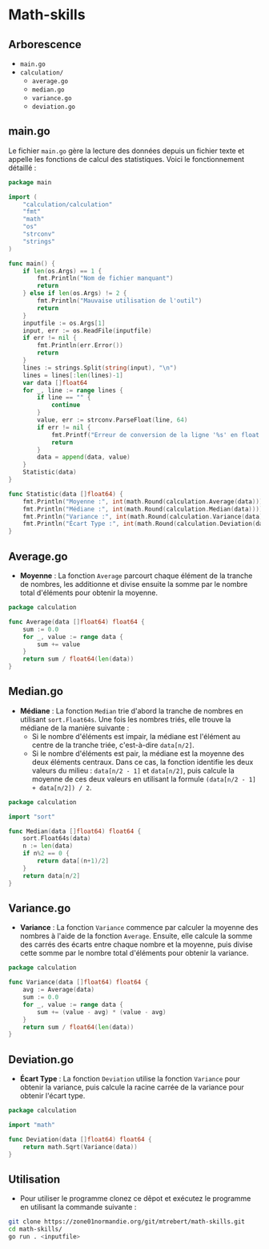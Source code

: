 <h1> Math-skills </h1>

## Arborescence

- `main.go`
- `calculation/`
  - `average.go`
  - `median.go`
  - `variance.go`
  - `deviation.go`

## main.go

Le fichier `main.go` gère la lecture des données depuis un fichier texte et appelle les fonctions de calcul des statistiques. Voici le fonctionnement détaillé :

```go
package main

import (
	"calculation/calculation"
	"fmt"
	"math"
	"os"
	"strconv"
	"strings"
)

func main() {
	if len(os.Args) == 1 {
		fmt.Println("Nom de fichier manquant")
		return
	} else if len(os.Args) != 2 {
		fmt.Println("Mauvaise utilisation de l'outil")
		return
	}
	inputfile := os.Args[1]
	input, err := os.ReadFile(inputfile)
	if err != nil {
		fmt.Println(err.Error())
		return
	}
	lines := strings.Split(string(input), "\n")
	lines = lines[:len(lines)-1]
	var data []float64
	for _, line := range lines {
		if line == "" {
			continue
		}
		value, err := strconv.ParseFloat(line, 64)
		if err != nil {
			fmt.Printf("Erreur de conversion de la ligne '%s' en float : %v\n", line, err)
			return
		}
		data = append(data, value)
	}
	Statistic(data)
}

func Statistic(data []float64) {
	fmt.Println("Moyenne :", int(math.Round(calculation.Average(data))))
	fmt.Println("Médiane :", int(math.Round(calculation.Median(data))))
	fmt.Println("Variance :", int(math.Round(calculation.Variance(data))))
	fmt.Println("Écart Type :", int(math.Round(calculation.Deviation(data))))
}
```

## Average.go

- **Moyenne** : La fonction `Average` parcourt chaque élément de la tranche de nombres, les additionne et divise ensuite la somme par le nombre total d'éléments pour obtenir la moyenne.

```go
package calculation

func Average(data []float64) float64 {
	sum := 0.0
	for _, value := range data {
		sum += value
	}
	return sum / float64(len(data))
}
```

## Median.go

- **Médiane** : La fonction `Median` trie d'abord la tranche de nombres en utilisant `sort.Float64s`. Une fois les nombres triés, elle trouve la médiane de la manière suivante :
    - Si le nombre d'éléments est impair, la médiane est l'élément au centre de la tranche triée, c'est-à-dire `data[n/2]`.
    - Si le nombre d'éléments est pair, la médiane est la moyenne des deux éléments centraux. Dans ce cas, la fonction identifie les deux valeurs du milieu : `data[n/2 - 1]` et `data[n/2]`, puis calcule la moyenne de ces deux valeurs en utilisant la formule `(data[n/2 - 1] + data[n/2]) / 2`.
 
```go
package calculation

import "sort"

func Median(data []float64) float64 {
	sort.Float64s(data)
	n := len(data)
	if n%2 == 0 {
		return data[(n+1)/2]
	}
	return data[n/2]
}
```

## Variance.go

- **Variance** : La fonction `Variance` commence par calculer la moyenne des nombres à l'aide de la fonction `Average`. Ensuite, elle calcule la somme des carrés des écarts entre chaque nombre et la moyenne, puis divise cette somme par le nombre total d'éléments pour obtenir la variance.

```go
package calculation

func Variance(data []float64) float64 {
	avg := Average(data)
	sum := 0.0
	for _, value := range data {
		sum += (value - avg) * (value - avg)
	}
	return sum / float64(len(data))
}
```

## Deviation.go

- **Écart Type** : La fonction `Deviation` utilise la fonction `Variance` pour obtenir la variance, puis calcule la racine carrée de la variance pour obtenir l'écart type.

```go
package calculation

import "math"

func Deviation(data []float64) float64 {
	return math.Sqrt(Variance(data))
}
```

## Utilisation

- Pour utiliser le programme clonez ce dêpot et exécutez le programme en utilisant la commande suivante :

```bash
git clone https://zone01normandie.org/git/mtrebert/math-skills.git
cd math-skills/
go run . <inputfile>
```





